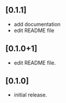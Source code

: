 ## [0.1.1]
 * add documentation 
 * edit README file

## [0.1.0+1]
 * edit README file.

## [0.1.0]
 * initial release.
